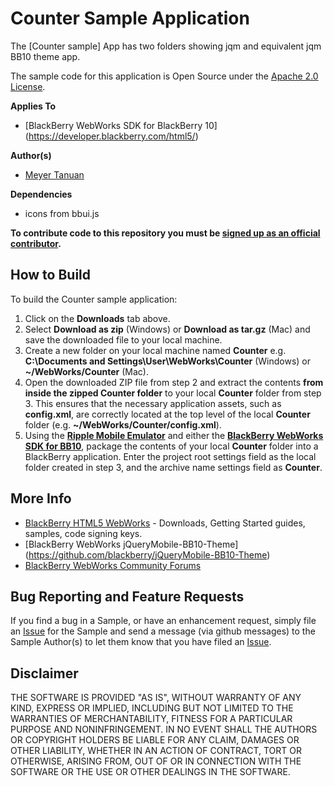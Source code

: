 # Counter Sample Application

The [Counter sample] App has two folders showing jqm and equivalent jqm BB10 theme app. 

The sample code for this application is Open Source under the [Apache 2.0 License](http://www.apache.org/licenses/LICENSE-2.0.html).


**Applies To** 

* [BlackBerry WebWorks SDK for BlackBerry 10] (https://developer.blackberry.com/html5/)

**Author(s)** 

* [Meyer Tanuan](https://github.com/kwmobidev)

**Dependencies**

* icons from bbui.js

**To contribute code to this repository you must be [signed up as an official contributor](http://blackberry.github.com/howToContribute.html).**


## How to Build

To build the Counter sample application:

1. Click on the **Downloads** tab above.
2. Select **Download as zip** (Windows) or **Download as tar.gz** (Mac) and save the downloaded file to your local machine.
3. Create a new folder on your local machine named **Counter** e.g. **C:\Documents and Settings\User\WebWorks\Counter** (Windows) or **~/WebWorks/Counter** (Mac).
4. Open the downloaded ZIP file from step 2 and extract the contents **from inside the zipped Counter folder** to your local **Counter** folder from step 3.  This ensures that the necessary application assets, such as **config.xml**, are correctly located at the top level of the local **Counter** folder (e.g. **~/WebWorks/Counter/config.xml**).
5. Using the **[Ripple Mobile Emulator](http://developer.blackberry.com/html5/download)** and either the **[BlackBerry WebWorks SDK for BB10](http://developer.blackberry.com/html5/download)**, package the contents of your local **Counter** folder into a BlackBerry application.  Enter the project root settings field as the local folder created in step 3, and the archive name settings field as **Counter**.


## More Info

* [BlackBerry HTML5 WebWorks](https://bdsc.webapps.blackberry.com/html5/) - Downloads, Getting Started guides, samples, code signing keys.
* [BlackBerry WebWorks jQueryMobile-BB10-Theme] (https://github.com/blackberry/jQueryMobile-BB10-Theme)
* [BlackBerry WebWorks Community Forums](http://supportforums.blackberry.com/t5/Web-and-WebWorks-Development/bd-p/browser_dev)


## Bug Reporting and Feature Requests

If you find a bug in a Sample, or have an enhancement request, simply file an [Issue](https://github.com/blackberry/WebWorks-Samples/issues) for the Sample and send a message (via github messages) to the Sample Author(s) to let them know that you have filed an [Issue](https://github.com/blackberry/WebWorks-Samples/issues).

## Disclaimer

THE SOFTWARE IS PROVIDED "AS IS", WITHOUT WARRANTY OF ANY KIND, EXPRESS OR IMPLIED, INCLUDING BUT NOT LIMITED TO THE WARRANTIES OF MERCHANTABILITY, FITNESS FOR A PARTICULAR PURPOSE AND NONINFRINGEMENT. IN NO EVENT SHALL THE AUTHORS OR COPYRIGHT HOLDERS BE LIABLE FOR ANY CLAIM, DAMAGES OR OTHER LIABILITY, WHETHER IN AN ACTION OF CONTRACT, TORT OR OTHERWISE, ARISING FROM, OUT OF OR IN CONNECTION WITH THE SOFTWARE OR THE USE OR OTHER DEALINGS IN THE SOFTWARE.
